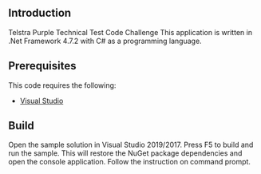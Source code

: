 ## Introduction
Telstra Purple Technical Test Code Challenge
This application is written in .Net Framework 4.7.2 with C# as a programming language.

## Prerequisites

This code requires the following:

* [Visual Studio](https://www.visualstudio.com/en-us/downloads)

## Build
Open the sample solution in Visual Studio 2019/2017.
Press F5 to build and run the sample. This will restore the NuGet package dependencies and open the console application.
Follow the instruction on command prompt.
